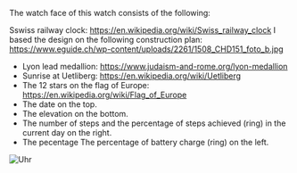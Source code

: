 The watch face of this watch consists of the following:

Sswiss railway clock: https://en.wikipedia.org/wiki/Swiss_railway_clock
  I based the design on the following construction plan: https://www.eguide.ch/wp-content/uploads/2261/1508_CHD151_foto_b.jpg
* Lyon lead medallion: https://www.judaism-and-rome.org/lyon-medallion
* Sunrise at Uetliberg: https://en.wikipedia.org/wiki/Uetliberg
* The 12 stars on the flag of Europe: https://en.wikipedia.org/wiki/Flag_of_Europe
* The date on the top.
* The elevation on the bottom.
* The number of steps and the percentage of steps achieved (ring) in the current day on the right.
* The pecentage The percentage of battery charge (ring) on the left.

![Uhr](https://github.com/MartinPetermann/watch-apps/assets/159910240/603f33c1-1648-452c-b123-9c571ef1192d)
